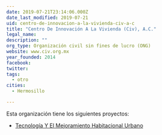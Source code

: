 ```yaml
---
date: 2019-07-21T23:14:06.000Z
date_last_modified: 2019-07-21
uid: centro-de-innovacion-a-la-vivienda-civ-a-c
title: "Centro De Innovación A La Vivienda (Civ), A.C."
legal_name: 
description: ""
org_type: Organización civil sin fines de lucro (ONG)
website: www.civ.org.mx
year_founded: 2014
facebook: 
twitter: 
tags:
  - otro
cities: 
  - Hermosillo

---
```


Esta organización tiene los siguientes proyectos:

- [Tecnología Y El Mejoramiento Habitacional Urbano](/i/tecnologia-y-el-mejoramiento-habitacional-urbano.html)
